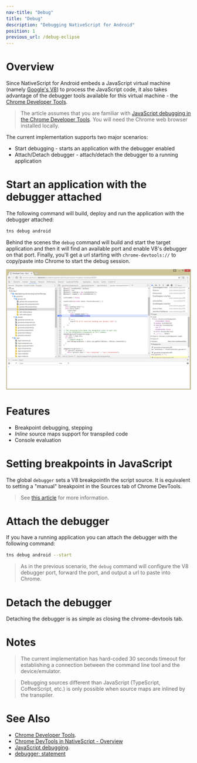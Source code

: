 ```yaml
---
nav-title: "Debug"
title: "Debug"
description: "Debugging NativeScript for Android"
position: 1
previous_url: /debug-eclipse
---
```


# Overview

Since NativeScript for Android embeds a JavaScript virtual machine (namely [Google's V8](https://code.google.com/p/v8/)) to process the JavaScript code, it also takes advantage of the debugger tools available for this virtual machine - the [Chrome Developer Tools](https://developer.chrome.com/devtools/index).

> The article assumes that you are familiar with [JavaScript debugging in the Chrome Developer Tools](https://developer.chrome.com/devtools/docs/javascript-debugging). You will need the Chrome web browser installed locally.

The current implementation supports two major scenarios:

  * Start debugging - starts an application with the debugger enabled
  * Attach/Detach debugger - attach/detach the debugger to a running application

# Start an application with the debugger attached

The following command will build, deploy and run the application with the debugger attached:

```bash
tns debug android
```
Behind the scenes the `debug` command will build and start the target application and then it will find an available port and enable V8's debugger on that port. Finally, you'll get a url starting with `chrome-devtools://` to copy/paste into Chrome to start the debug session.

![Image1](./debug-cli-screenshot.png)


# Features

 - Breakpoint debugging, stepping
 - *Inline* source maps support for transpiled code
 - Console evaluation


# Setting breakpoints in JavaScript
The global `debugger` sets a V8 breakpointIn the script source. It is equivalent to setting a "manual" breakpoint in the Sources tab of Chrome DevTools.

> See [this article](https://developer.mozilla.org/en/docs/Web/JavaScript/Reference/Statements/debugger) for more information.

# Attach the debugger

If you have a running application you can attach the debugger with the following command:

```bash
tns debug android --start
```

> As in the previous scenario, the `debug` command will configure the V8 debugger port, forward the port, and output a url to paste into Chrome. 

# Detach the debugger

Detaching the debugger is as simple as closing the chrome-devtools tab.

# Notes

> The current implementation has hard-coded 30 seconds timeout for establishing a connection between the command line tool and the device/emulator.


> Debugging sources different than JavaScript (TypeScript, CoffeeScript, etc.) is only possible when source maps are inlined by the transpiler.

# See Also
* [Chrome Developer Tools](https://developer.chrome.com/devtools/index).
* [Chrome DevTools in NativeScript - Overview]({%chrome-devtools%})
* [JavaScript debugging](https://developer.chrome.com/devtools/docs/javascript-debugging).
* [debugger; statement](https://developer.mozilla.org/en/docs/Web/JavaScript/Reference/Statements/debugger)
